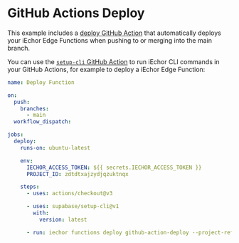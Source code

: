 # GitHub Actions Deploy

This example includes a [deploy GitHub Action](./../../../.github/workflows/deploy.yaml) that automatically deploys your iEchor Edge Functions when pushing to or merging into the main branch.

You can use the [`setup-cli` GitHub Action](https://github.com/marketplace/actions/supabase-cli-action) to run iEchor CLI commands in your GitHub Actions, for example to deploy a iEchor Edge Function:

```yaml
name: Deploy Function

on:
  push:
    branches:
      - main
  workflow_dispatch:

jobs:
  deploy:
    runs-on: ubuntu-latest

    env:
      IECHOR_ACCESS_TOKEN: ${{ secrets.IECHOR_ACCESS_TOKEN }}
      PROJECT_ID: zdtdtxajzydjqzuktnqx

    steps:
      - uses: actions/checkout@v3

      - uses: supabase/setup-cli@v1
        with:
          version: latest

      - run: iechor functions deploy github-action-deploy --project-ref $PROJECT_ID
```
